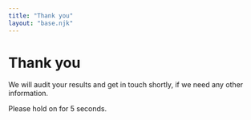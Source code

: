 ```yaml
---
title: "Thank you"
layout: "base.njk"
---
```


# Thank you

We will audit your results and get in touch shortly, if we need any other information.


<script src="/js/lottie-player.js"></script>

<lottie-player autoplay loop mode="normal" src="/js/lf20_nk7rih3w.json" style="width: 50vh"> </lottie-player>

<script>
    function startTimer(duration, display) {
        var timer = duration, minutes, seconds;
        var end =setInterval(function () {
            minutes = parseInt(timer / 60, 10)
            seconds = parseInt(timer % 60, 10);

            minutes = minutes < 10 ?  + minutes : minutes;
            seconds = seconds < 10 ? + seconds : seconds;

            display.textContent = seconds;

            if (--timer < 0) {
                window.location = "/employment4";
                clearInterval(end);
            }
        }, 1000);
    }

    window.onload = function () {
        var fiveMinutes = 5,
        display = document.querySelector('#time');
        startTimer(fiveMinutes, display);
    };
</script>


<p>Please hold on for <span id="time">5</span> seconds.</p>

